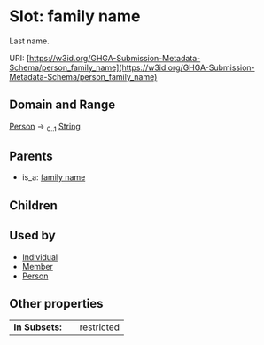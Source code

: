 
# Slot: family name


Last name.

URI: [https://w3id.org/GHGA-Submission-Metadata-Schema/person_family_name](https://w3id.org/GHGA-Submission-Metadata-Schema/person_family_name)


## Domain and Range

[Person](Person.md) &#8594;  <sub>0..1</sub> [String](types/String.md)

## Parents

 *  is_a: [family name](family_name.md)

## Children


## Used by

 * [Individual](Individual.md)
 * [Member](Member.md)
 * [Person](Person.md)

## Other properties

|  |  |  |
| --- | --- | --- |
| **In Subsets:** | | restricted |

